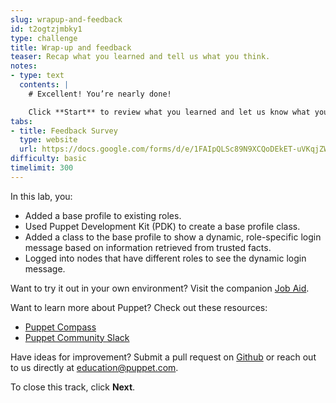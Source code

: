 ```yaml
---
slug: wrapup-and-feedback
id: t2ogtzjmbky1
type: challenge
title: Wrap-up and feedback
teaser: Recap what you learned and tell us what you think.
notes:
- type: text
  contents: |
    # Excellent! You’re nearly done!

    Click **Start** to review what you learned and let us know what you thought of this track.
tabs:
- title: Feedback Survey
  type: website
  url: https://docs.google.com/forms/d/e/1FAIpQLSc89N9XCQoDEkET-uVKqjZWGnqMw0IbzZeeuuCKcoQk5oXr0g/viewform?usp=pp_url&entry.1252824226=PE201+Lab+3.0:+Create+a+Base+Profile
difficulty: basic
timelimit: 300
---
```

In this lab, you:
 - Added a base profile to existing roles.
 - Used Puppet Development Kit (PDK) to create a base profile class.
 - Added a class to the base profile to show a dynamic, role-specific login message based on information retrieved from trusted facts.
 - Logged into nodes that have different roles to see the dynamic login message.

Want to try it out in your own environment? Visit the companion [Job Aid](https://puppet-kmo.gitbook.io/lab-aids/-MZKPjwKRKKFuXxxy7ge/pe201-design-and-manage-labs/create-a-base-profile).

Want to learn more about Puppet? Check out these resources:
- [Puppet Compass](https://learn.puppet.com/)
- [Puppet Community Slack](https://slack.puppet.com/)

Have ideas for improvement? Submit a pull request on [Github](https://github.com/puppetlabs/puppet-instruqt-tracks/tree/main/pe-design-and-manage-lab-3-0) or reach out to us directly at <a href="mailto:education@puppet.com">education@puppet.com</a>.

To close this track, click **Next**.
